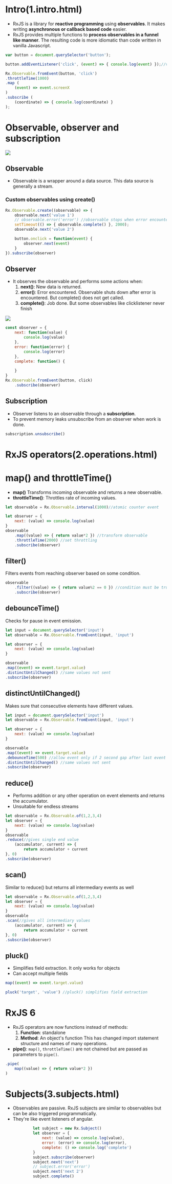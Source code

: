 # Intro(1.intro.html)
- RxJS is a library for **reactive programming** using **observables**. It makes writing **asynchronous or callback based code** easier.
- RxJS provides multiple functions to **process observables in a funnel like manner**. The resulting code is more idiomatic than code written in vanilla Javascript.
```js
var button = document.querySelector('button');

button.addEventListener('click', (event) => { console.log(event) });//vanilla

Rx.Observable.fromEvent(button, 'click')
.throttleTime(1000)
.map (
    (event) => event.screenX
)
.subscribe (
    (coordinate) => { console.log(coordinate) }
);
```
# Observable, observer and subscription
![](images/2020-03-17-18-13-16.png)
## Observable
- Observable is a wrapper around a data source. This data source is generally a stream.

### Custom observables using create()
```js
Rx.Observable.create((observable) => {
    observable.next('value 1')
    // observable.error('error') //observable stops when error encountered
    setTimeout(() => { observable.complete() }, 2000);
    observable.next('value 2')

    button.onclick = function(event) {
        observer.next(event)
    }
}).subscribe(observer)
```
## Observer
- It observes the observable and performs some actions when:
    1. **next()**: New data is returned.
    2. **error()**: Error encountered. Observable shuts down after error is encountered. But complete() does not get called.
    3. **complete()**: Job done. But some observables like clicklistener never finish

![](images/2020-03-17-18-19-30.png)
```js
const observer = {
    next: function(value) {
        console.log(value)
    },
    error: function(error) {
        console.log(error)
    },
    complete: function() {
        
    }
}
Rx.Observable.fromEvent(button, click)
    .subscribe(observer)
```
## Subscription
- Observer listens to an observable through a **subscription**.
- To prevent memory leaks unsubscribe from an observer when work is done.
```js
subscription.unsubscribe()
```

# RxJS operators(2.operations.html)
# map() and throttleTime()
- **map()** Transforms incoming observable and returns a new observable.
- **throttleTime()**: Throttles rate of incoming values.
```js
let observable = Rx.Observable.interval(1000)//atomic counter event

let observer = {
    next: (value) => console.log(value)
}
observable
    .map((value) => { return value*2 }) //transform observable
    .throttleTime(2000) //set throttling
    .subscribe(observer)
```

## filter()
Filters events from reaching observer based on some condition.
```js
observable
    .filter((value) => { return value%2 == 0 }) //condition must be true
    .subscribe(observer)
```

## debounceTime()
Checks for pause in event emission.
```js
let input = document.querySelector('input')
let observable = Rx.Observable.fromEvent(input, 'input')

let observer = {
    next: (value) => console.log(value)
}

observable
.map((event) => event.target.value)
.distinctUntilChanged() //same values not sent
.subscribe(observer)
```

## distinctUntilChanged()
Makes sure that consecutive elements have different values.
```js
let input = document.querySelector('input')
let observable = Rx.Observable.fromEvent(input, 'input')

let observer = {
    next: (value) => console.log(value)
}

observable
.map((event) => event.target.value)
.debounceTime(500) //allow event only if 2 second gap after last event
.distinctUntilChanged() //same values not sent
.subscribe(observer)
```

## reduce()
- Performs addition or any other operation on event elements and returns the accumulator.
- Unsuitable for endless streams
```js
let observable = Rx.Observable.of(1,2,3,4)
let observer = {
    next: (value) => console.log(value)
}
observable
.reduce(//gives single end value
    (accumulator, current) => {
        return accumulator + current
}, 0)
.subscribe(observer)
```

## scan()
Similar to reduce() but returns all intermediary events as well
```js
let observable = Rx.Observable.of(1,2,3,4)
let observer = {
    next: (value) => console.log(value)
}
observable
.scan(//gives all intermediary values
    (accumulator, current) => {
        return accumulator + current
}, 0)
.subscribe(observer)
```

## pluck()
- Simplifies field extraction. It only works for objects
- Can accept multiple fields
```js
map((event) => event.target.value)

pluck('target', 'value') //pluck() simplifies field extraction
```

# RxJS 6
- RxJS operators are now functions instead of methods:
    1. **Function**: standalone
    2. **Method**: An object's function
This has changed import statement structure and names of many operations.
- **pipe()**: ```map()```, ```throttleTime()``` are not chained but are passed as parameters to ```pipe()```.
```js
.pipe(
    map((value) => { return value*2 })
)
```

# Subjects(3.subjects.html)
- Observables are passive. RxJS subjects are similar to observables but can be also triggered programmatically.
- They're like event listeners of angular.
```js
            let subject = new Rx.Subject()
            let observer = {
                next: (value) => console.log(value),
                error: (error) => console.log(error),
                complete: () => console.log('complete')
            }
            subject.subscribe(observer)
            subject.next('next')
            // subject.error('error')
            subject.next('next 2')
            subject.complete()
```
